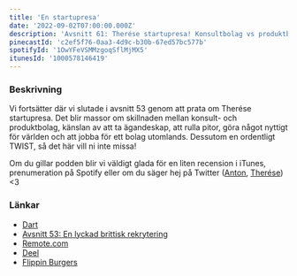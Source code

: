 ```yaml
---
title: 'En startupresa'
date: '2022-09-02T07:00:00.000Z'
description: 'Avsnitt 61: Therése startupresa! Konsultbolag vs produktbolag! Ägandeskap, att rulla pitor, jobba för ett bolag utomlands och en TWIST!'
pinecastId: 'c2ef5f76-0aa3-4d9c-b30b-67ed57bc577b'
spotifyId: '1OwYFeVSMMzgoqSflMjMX5'
itunesId: '1000578146419'
---
```


### Beskrivning

Vi fortsätter där vi slutade i avsnitt 53 genom att prata om Therése startupresa. Det blir massor om skillnaden mellan konsult- och produktbolag, känslan av att ta ägandeskap, att rulla pitor, göra något nyttigt för världen och att jobba för ett bolag utomlands. Dessutom en ordentligt TWIST, så det här vill ni inte missa!

Om du gillar podden blir vi väldigt glada för en liten recension i iTunes, prenumeration på Spotify eller om du säger hej på Twitter ([Anton](https://twitter.com/Awnton), [Therése](https://twitter.com/tkomstadius)) &lt;3

### Länkar

- [Dart](https://dart.dev)
- [Avsnitt 53: En lyckad brittisk rekrytering](https://asdf.pizza/53-en-lyckad-brittisk-rekrytering/)
- [Remote.com](https://remote.com)
- [Deel](https://www.deel.com)
- [Flippin Burgers](https://flippinburgers.se)
